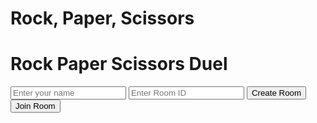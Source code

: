 # Rock, Paper, Scissors

<div id="rps-app" class="rps-container">
  <h1>Rock Paper Scissors Duel</h1>

  <div class="setup">
    <input type="text" id="player-name-input" placeholder="Enter your name" />
    <input type="text" id="room-id-input" placeholder="Enter Room ID" />
    <button id="create-room-btn">Create Room</button>
    <button id="join-room-btn">Join Room</button>
  </div>

  <div class="rps-game" id="rps-ui" style="display: none;">
    <div class="name-display" id="player-name-display"></div>
    <div class="rps-buttons">
      <button data-choice="rock">🪨 Rock</button>
      <button data-choice="paper">📄 Paper</button>
      <button data-choice="scissors">✂️ Scissors</button>
    </div>
    <div class="result" id="result-text"></div>

    <div class="history">
      <h3>Game History</h3>
      <ul id="game-history"></ul>
    </div>
  </div>
</div>

<link rel="stylesheet" href="/many/assets/css/utilities/games/rps/rps.css" />
<script type="module" src="/many/assets/js/utilities/rps/rps.js"></script>
